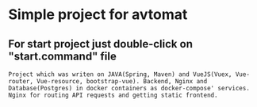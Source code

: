 # Simple project for avtomat

## For start project just double-click on "start.command" file

```
Project which was writen on JAVA(Spring, Maven) and VueJS(Vuex, Vue-router, Vue-resource, bootstrap-vue). Backend, Nginx and Database(Postgres) in docker containers as docker-compose' services. Nginx for routing API requests and getting static frontend.
```
